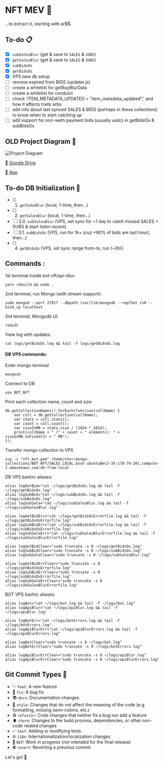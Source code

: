 # NFT MEV :robot:

...to extract it, starting with ar₿$.

## To-do :clipboard:

- [x] `subSalesBlur` (get & save to `SALES` & `SUBS`)
- [x] `getSalesBlur` (get & save to `SALES` & `SUBS`)
- [x] `subBidsOs`
- [x] `getBidsOs`
- [x] VPS new db setup
- [ ] remove expired from BIDS (updater.js)
- [ ] create a whitelist for getBuyBlurData
- [ ] create a whitelist for conduict
- [ ] check 'ITEM_METADATA_UPDATED = "item_metadata_updated",' and how it affects traits arbs
- [ ] add info about last synced SALES & BIDS (perhaps in these collections) to know when to start catching up
- [ ] add support for non-weth payment bids (usually usdc) in getBidsOs & subBidsOs

## OLD Project Diagram 🔧

![Project Diagram](https://i.gyazo.com/791201f3bd138f3ee8ffb15d9c177451.png)

📁 [Google Drive](https://drive.google.com/file/d/1Ks5DKz6f9DdRpffOGzYu5gjKxD21WbCk/view?usp=sharing)

🚀 [App](https://app.diagrams.net/#G1Ks5DKz6f9DdRpffOGzYu5gjKxD21WbCk)

## To-do DB Initialization :floppy_disk:

- [ ] 1. `getSubsBlur` (local, 1-time, then...)
- [ ] 2. `getSalesBlur` (local, 1-time, then...)
- [ ] 3.0. `subSalesBlur` (VPS, set sync for ~1 day to catch missed SALES + SUBS & start listen recent)
- [ ] 3.1. `subBidsOs` (VPS, run for 1h+ (cuz +90% of bids are last hour), then...)
- [ ] 4. `getBidsOs` (VPS, set sync range from-to, run (~3h))

## Commands :

1st terminal inside bot-nft/api-blur:

```
yarn rebuild && node .
```

2nd terminal, run Mongo (with stream support):

```
sudo mongod --port 27017 --dbpath /var/lib/mongodb --replSet rs0 --bind_ip localhost
```

3rd terminal, Mongodb UI:

```
robo3t
```

View log with updates.

```
cat logs/getBidsOs.log && tail -f logs/getBidsOs.log
```

#### DB VPS commands:

Enter mongo terminal

```
mongosh
```

Connect to DB

```
use BOT_NFT
```

Print each collection name, count and size:

```
db.getCollectionNames().forEach(function(collName) {
    var coll = db.getCollection(collName);
    var stats = coll.stats();
    var count = coll.count();
    var sizeInMB = stats.size / (1024 * 1024);
    print(collName + " (" + count + " elements): " + sizeInMB.toFixed(2) + " MB");
});
```

Transfer mongo collection to VPS

```
scp -i "nft_bot.pem" /home/xter/mongo-collections/BOT_NFT/SALES_LOCAL.bson ubuntu@ec2-35-170-79-201.compute-1.amazonaws.com:db-from-local
```

DB VPS bashrc aliases:

```
alias logGetBid="cat ~/logs/getBidsOs.log && tail -f ~/logs/getBidsOs.log"
alias logSubBid="cat ~/logs/subBidsOs.log && tail -f ~/logs/subBidsOs.log"
alias logSubSale="cat ~/logs/subSalesBlur.log && tail -f ~/logs/subSalesBlur.log"

alias logGetBidErr="cat ~/logs/getBidsOsErrorfile.log && tail -f ~/logs/getBidsOsErrorfile.log"
alias logSubBidErr="cat ~/logs/subBidsOsErrorfile.log && tail -f ~/logs/subBidsOsErrorfile.log"
alias logSubSaleErr="cat ~/logs/subSalesBlurErrorfile.log && tail -f ~/logs/subSalesBlurErrorfile.log"

alias logGetBidClear="sudo truncate -s 0 ~/logs/getBidsOs.log"
alias logSubBidClear="sudo truncate -s 0 ~/logs/subBidsOs.log"
alias logSubSaleClear="sudo truncate -s 0 ~/logs/subSalesBlur.log"

alias logGetBidErrClear="sudo truncate -s 0 ~/logs/getBidsOsErrorfile.log"
alias logSubBidErrClear="sudo truncate -s 0 ~/logs/subBidsOsErrorfile.log"
alias logSubSaleErrClear="sudo truncate -s 0 ~/logs/subSalesBlurErrorfile.log"
```

BOT VPS bashrc aliases:

```
alias logBot="cat ~/logs/bot.log && tail -f ~/logs/bot.log"
alias logApiBlur="cat ~/logs/apiBlur.log && tail -f ~/logs/apiBlur.log"

alias logBotErr="cat ~/logs/botErrors.log && tail -f ~/logs/botErrors.log"
alias logApiBlurErr="cat ~/logs/apiBlurErrors.log && tail -f ~/logs/apiBlurErrors.log"

alias logBotClear="sudo truncate -s 0 ~/logs/bot.log"
alias logBotErrClear="sudo truncate -s 0 ~/logs/botErrors.log"

alias logApiBlurErrClear="sudo truncate -s 0 ~/logs/apiBlur.log"
alias logApiBlurErrClear="sudo truncate -s 0 ~/logs/apiBlurErrors.log"
```

## Git Commit Types :construction_worker:

- :sparkles: `feat`: A new feature
- :bug: `fix`: A bug fix
- :books: `docs`: Documentation changes
- :art: `style`: Changes that do not affect the meaning of the code (e.g. formatting, missing semi-colons, etc.)
- :recycle: `refactor`: Code changes that neither fix a bug nor add a feature
- :arrow_up: `chore`: Changes to the build process, dependencies, or other non-code related changes
- :white_check_mark: `test`: Adding or modifying tests
- :globe_with_meridians: `i18n`: Internationalization/localization changes
- :construction: `WIP`: Work in progress (not intended for the final release)
- :x: `revert`: Reverting a previous commit

Let's go! :muscle:

